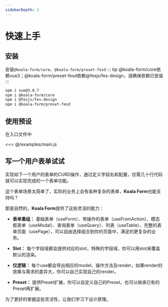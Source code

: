 ```yaml
---
sidebarDepth: 3
---
```

# 快速上手

## 安装
安装`@koala-form/core`、`@koala-form/preset-fesd`
::: tip
@koala-form/core依赖vue3；@koala-form/preset-fesd依赖@fesjs/fes-design，请确保依赖已安装
:::

```bash
npm i vue@3.0.7
npm i @koala-form/core
npm i @fesjs/fes-design
npm i @koala-form/preset-fesd
```

## 使用预设
在入口文件中

<<< @/examples/main.js

## 写一个用户表单试试
实现如下一个用户的表单的CURD操作，通过定义字段名和配置，仅需几十行代码就可以实现完成的一个表单功能。

<ExampleDoc>
<User>
</User>
<template #code>

<<< @/examples/User.vue
</template>
</ExampleDoc>


这个表单场景太简单了，实际的业务上会有各种复杂的表单，**Koala Form**也能支持吗？

那是自然的，**Koala Form**提供了这些灵活的能力：
- **表单重组：** 基础表单（useForm）、带操作的表单（useFromAction）、模态框表单（useModal）、查询表单（useQuery）、列表（useTable）、完整的表单页面（usePage），可以自由选择组合到你的页面中，满足的更复杂的业务。

- **Slot：** 每个字段域都会提供对应的slot，特殊的字段域，你可以用slot来覆盖默认的渲染。

- **仅逻辑：** 每个use都会导出相应的model、操作方法及render，如果render的效果与需求的差异大，你可以自己实现自己的render。

- **Preset：** 提供Preset扩展，你可以自定义自己的Preset，也可以继承已有的Preset再扩展。

为了更好的掌握这些灵活性，让我们学习下设计原理。